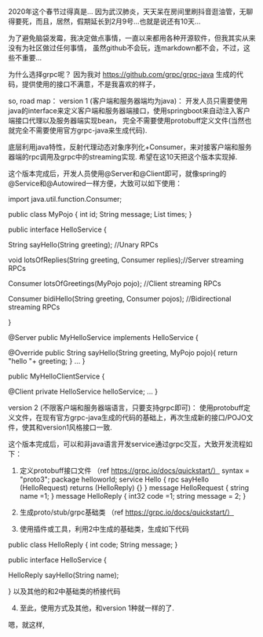 2020年这个春节过得真是...
因为武汉肺炎，天天呆在房间里刷抖音逛油管，无聊得要死，而且，居然，假期延长到2月9号...也就是说还有10天...

为了避免脑袋发霉，我决定做点事情，一直以来都用各种开源软件，但我其实从来没有为社区做过任何事情，
虽然github不会玩，连markdown都不会，不过，这些不重要...


为什么选择grpc呢？
因为我对 https://github.com/grpc/grpc-java 生成的代码，提供使用的接口不满意，不是我喜欢的样子，

so, road map：
version 1 (客户端和服务器端均为java)：
开发人员只需要使用java的interface来定义客户端和服务器端接口，使用springboot来自动注入客户端接口代理以及服务器端实现bean，
完全不需要使用protobuff定义文件(当然也就完全不需要使用官方grpc-java来生成代码).

底层利用java特性，反射代理动态对象序列化+Consumer，来对接客户端和服务器端的rpc调用及grpc中的streaming实现.
希望在这10天把这个版本实现掉.

这个版本完成后，开发人员使用@Server和@Client即可，就像spring的@Service和@Autowired一样方便，大致可以如下使用：

import java.util.function.Consumer;

public class MyPojo {
  int id;
  String message;
  List<Date> times;
}

public interface HelloService {

  String sayHello(String greeting); //Unary RPCs 

  void lotsOfReplies(String greeting, Consumer<String> replies);//Server streaming RPCs 
  
  Consumer<String> lotsOfGreetings(MyPojo pojo); //Client streaming RPCs
  
  Consumer<String> bidiHello(String greeting, Consumer<MyPojo> pojos); //Bidirectional streaming RPCs
  
}

@Server
public MyHelloService implements HelloService {

   @Override
   public String sayHello(String greeting, MyPojo pojo){
    return "hello "+ greeting;
   }
    ...
}

public MyHelloClientService {

  @Client
  private HelloService helloService;
    ...
}



version 2 (不限客户端和服务器端语言，只要支持grpc即可)：
使用protobuff定义文件，在现有官方grpc-java生成的代码的基础上，再次生成新的接口/POJO文件，使其和version1风格接口一致.

这个版本完成后，可以和非java语言开发service通过grpc交互，大致开发流程如下：

1. 定义protobuff接口文件 （ref https://grpc.io/docs/quickstart/）
syntax = "proto3";
package helloworld;
service Hello {
  rpc sayHello (HelloRequest) returns (HelloReply) {}
}
message HelloRequest {
  string name =1;
}
message HelloReply {
  int32 code =1;
  string message = 2;
}

2. 生成proto/stub/grpc基础类 （ref https://grpc.io/docs/quickstart/）

3. 使用插件或工具，利用2中生成的基础类，生成如下代码

public class HelloReply {
  int code;
  String message;
}

public interface HelloService {

  HelloReply sayHello(String name); 
  
}
以及其他的和2中基础类的桥接代码

4. 至此，使用方式及其他，和version 1种就一样的了.


嗯，就这样,

